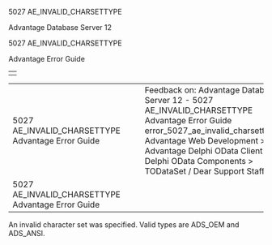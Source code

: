 5027 AE\_INVALID\_CHARSETTYPE




Advantage Database Server 12  

5027 AE\_INVALID\_CHARSETTYPE

Advantage Error Guide

|  |
| --- |
|  |

|  |  |  |  |  |
| --- | --- | --- | --- | --- |
| 5027 AE\_INVALID\_CHARSETTYPE  Advantage Error Guide |  |  | Feedback on: Advantage Database Server 12 - 5027 AE\_INVALID\_CHARSETTYPE Advantage Error Guide error\_5027\_ae\_invalid\_charsettype Advantage Web Development > Advantage Delphi OData Client > Delphi OData Components > TODataSet / Dear Support Staff, |  |
| 5027 AE\_INVALID\_CHARSETTYPE  Advantage Error Guide |  |  |  |  |

An invalid character set was specified. Valid types are ADS\_OEM and ADS\_ANSI.
